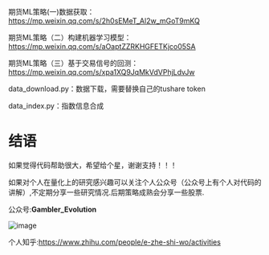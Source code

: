
期货ML策略(一)数据获取：
https://mp.weixin.qq.com/s/2h0sEMeT_Al2w_mGoT9mKQ

期货ML策略（二）构建机器学习模型：
https://mp.weixin.qq.com/s/aOaptZZRKHGFETKjco05SA

期货ML策略（三）基于交易信号的回测：
https://mp.weixin.qq.com/s/xpa1XQ9JqMkVdVPhjLdvJw

data_download.py：数据下载，需要替换自己的tushare token

data_index.py：指数信息合成


# 结语
如果觉得代码帮助很大，希望给个星，谢谢支持！！！

如果对个人在量化上的研究感兴趣可以关注个人公众号（公众号上有个人对代码的讲解）,不定期分享一些研究情况.后期策略成熟会分享一些股票.

公众号:**Gambler_Evolution**

 ![image](https://github.com/wbbhcb/futures_strategy/blob/master/qrcode.jpg)

个人知乎:https://www.zhihu.com/people/e-zhe-shi-wo/activities
